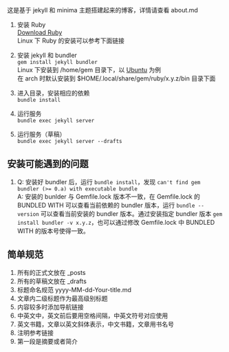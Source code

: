 这是基于 jekyll 和 minima 主题搭建起来的博客，详情请查看 about.md  

1. 安装 Ruby  
  [Download Ruby](https://www.ruby-lang.org/en/downloads/)   
  Linux 下 Ruby 的安装可以参考下面链接

2. 安装 jekyll 和 bundler  
  `gem install jekyll bundler`  
  Linux 下安装到 /home/gem 目录下，以 [Ubuntu](https://jekyllrb.com/docs/installation/ubuntu/) 为例  
  在 arch 时默认安装到 $HOME/.local/share/gem/ruby/x.y.z/bin 目录下面

3. 进入目录，安装相应的依赖  
  `bundle install`

4. 运行服务  
  `bundle exec jekyll server`

5. 运行服务（草稿）  
  `bundle exec jekyll server --drafts`

## 安装可能遇到的问题
1. Q: 安装好 bundler 后，运行 `bundle install`，发现 `can't find gem bundler (>= 0.a) with executable bundle`  
A: 安装的 bunlder 与 Gemfile.lock 版本不一致，在 Gemfile.lock 的 BUNDLED WITH 可以查看当前依赖的 bundler 版本，运行 `bundle --version` 可以查看当前安装的 bundler 版本。通过安装指定 bundler 版本 `gem install bundler -v x.y.z`，也可以通过修改 Gemfile.lock 中 BUNDLED WITH 的版本号使得一致。

## 简单规范 
1. 所有的正式文放在 _posts
2. 所有的草稿文放在 _drafts
3. 标题命名规范 yyyy-MM-dd-Your-title.md
4. 文章内二级标题作为最高级别标题
5. 内容较多时添加导航链接
6. 中英文中，英文前后要用空格间隔，中英文符号对应使用
7. 英文书籍，文章以英文斜体表示，中文书籍，文章用书名号
8. 注明参考链接
9. 第一段是摘要或者简介